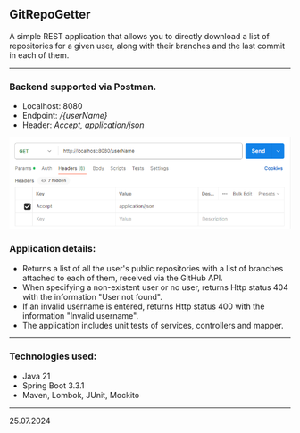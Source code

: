 ## GitRepoGetter
A simple REST application that allows you to directly download a list of repositories for a given user, along with their branches and the last commit in each of them.
<hr>

### Backend supported via Postman.

* Localhost: 8080
* Endpoint: <i>/{userName}</i>
* Header: <i>Accept, application/json</i>

![img.png](img.png)

### Application details:
* Returns a list of all the user's public repositories with a list of branches attached to each of them, received via the GitHub API.
* When specifying a non-existent user or no user, returns Http status 404 with the information "User not found".
* If an invalid username is entered, returns Http status 400 with the information "Invalid username".
* The application includes unit tests of services, controllers and mapper.
<hr>

### Technologies used:
* Java 21
* Spring Boot 3.3.1
* Maven, Lombok, JUnit, Mockito

<hr>
25.07.2024
